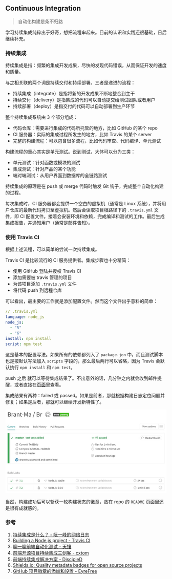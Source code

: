 ## Continuous Integration
> 自动化构建是条不归路

学习持续集成纯粹出于好奇，想把流程串起来。目前的认识和实践还很基础，日后继续补充。

### 持续集成

持续集成是指：频繁的集成开发成果，尽快的发现代码错误，从而保证开发的速度和质量。

与之相关联的两个词是持续交付和持续部署。三者是递进的流程：

- 持续集成（integrate）是指将新的开发成果不断地整合到主干
- 持续交付（delivery）是指集成的代码可以自动提交给测试团队或者用户
- 持续部署（deploy）是指交付的代码可以自动部署到生产环节

整个持续集成系统由 3 个部分组成：

- 代码仓库：需要进行集成的代码所托管的地方，比如 GitHub 的某个 repo
- CI 服务器：实际的集成过程所发生的地方，比如 Travis 的某个 server
- 完整的构建流程：可以包含很多流程，比如代码审查、代码编译、单元测试

构建流程的重心其实是单元测试。说到测试，大体可以分为三类：

- 单元测试：针对函数或模块的测试
- 集成测试：针对产品的某个功能
- 端对端测试：从用户界面到数据库的全链路测试

持续集成的原理是在 push 或 merge 代码时触发 Git 钩子，完成整个自动化构建的过程。

每次集成时，CI 服务器都会提供一个空白的虚拟机（通常是 Linux 系统），并将用户仓库的最新代码拷贝至虚拟机。然后会读取项目根路径下的 `.travis.yml` 文件，即 CI 配置文件。接着会安装环境和依赖，完成编译和测试的工作。最后生成集成报告，并通知用户（通常是邮件告知）。

### 使用 Travis CI

根据上述流程，可以简单的尝试一次持续集成。

Travis CI 是比较流行的 CI 服务提供者。集成步骤也十分精简：

- 使用 GitHub 登陆并授权 Travis CI
- 添加需要被 travis 管理的项目
- 为该项目添加 `.travis.yml` 文件
- 将代码 push 到远程仓库

可以看出，最主要的工作就是添加配置文件。然而这个文件出乎意料的简单：

```yaml
// .travis.yml
language: node_js
node_js:
  - "5"
  - "6"
install: npm install
script: npm test
```

这是基本的配置写法。如果所有的依赖都列入了 `package.jon` 中，而且测试脚本也是按默认写法加入 `scripts` 字段的，那么最后两行可以省略，因为 Travis 会默认执行 `npm install` 和 `npm test`。

push 之后 就可以等待集成结果了。不出意外的话，几分钟之内就会收到邮件提醒，或者直接在[页面](https://travis-ci.org)里查看。

集成结果有两种：failed 或 passed。如果是前者，那就根据构建日志定位问题并修复；如果是后者，那就可以继续开发新特性了。

![build passing](../image/ContinuousIntegration-1.jpg)

当然，构建成功后可以斩获一枚构建状态的徽章，放在 repo 的 `README` 页面里还是很有成就感的。

### 参考

1. [持续集成是什么？ - 阮一峰的网络日志](http://www.ruanyifeng.com/blog/2015/09/continuous-integration.html)
2. [Building a Node.js project - Travis CI](https://docs.travis-ci.com/user/languages/javascript-with-nodejs/)
3. [聊一聊前端自动化测试 - 天镶](https://segmentfault.com/a/1190000004558796)
4. [前端开源项目持续集成三剑客 - cxtom](http://efe.baidu.com/blog/front-end-continuous-integration-tools/)
5. [前端持续集成解决方案 - DiscipleD](https://zhuanlan.zhihu.com/p/23093540)
6. [Shields.io: Quality metadata badges for open source projects](http://shields.io/)
7. [GitHub 项目徽章的添加和设置 - EyreFree](https://lpd-ios.github.io/2017/05/03/GitHub-Badge-Introduction/)
